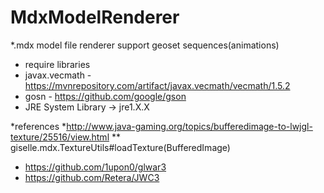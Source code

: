 # MdxModelRenderer

*.mdx model file renderer
support geoset sequences(animations)

* require libraries
* javax.vecmath - https://mvnrepository.com/artifact/javax.vecmath/vecmath/1.5.2
* gosn - https://github.com/google/gson
* JRE System Library -> jre1.X.X

*references
*http://www.java-gaming.org/topics/bufferedimage-to-lwjgl-texture/25516/view.html
** giselle.mdx.TextureUtils#loadTexture(BufferedImage)
* https://github.com/1upon0/glwar3
* https://github.com/Retera/JWC3
